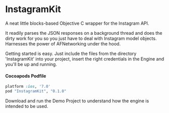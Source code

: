 InstagramKit
==================
 
A neat little blocks-based Objective C wrapper for the Instagram API. 

It readily parses the JSON responses on a background thread and does the dirty work for you so you just have to deal with Instagram model objects.
Harnesses the power of AFNetworking under the hood.

Getting started is easy. Just include the files from the directory 'InstagramKit' into your project, insert the right credentials in the Engine and you'll be up and running.

#### Cocoapods Podfile

```ruby
platform :ios, '7.0'
pod "InstagramKit", "0.1.0"
```

Download and run the Demo Project to understand how the engine is intended to be used. 
